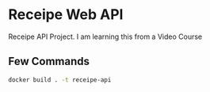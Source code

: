 # Receipe Web API

Receipe API Project. I am learning this from a Video Course

## Few Commands

```bash
docker build . -t receipe-api
```
